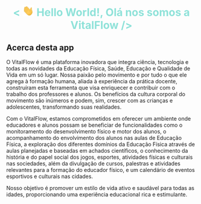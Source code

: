<h1 align="center"><span style="color: #8FE2D9;"> < <img src="https://raw.githubusercontent.com/ABSphreak/ABSphreak/master/gifs/Hi.gif" width="30"> Hello World!, Olá nos somos a <strong>VitalFlow</strong>  /> </span></h1>

<h2>Acerca desta app</h2>

<p>O VitalFlow é uma plataforma inovadora que integra ciência, tecnologia e todas as novidades da Educação Física, Saúde, Educação e Qualidade de Vida em um só lugar. Nossa paixão pelo movimento e por tudo o que ele agrega à formação humana, aliada à experiência da prática docente, construíram esta ferramenta que visa enriquecer e contribuir com o trabalho dos professores e alunos. Os benefícios da cultura corporal do movimento são inúmeros e podem, sim, crescer com as crianças e adolescentes, transformando suas realidades.</p>

<p>Com o VitalFlow, estamos comprometidos em oferecer um ambiente onde educadores e alunos possam se beneficiar de funcionalidades como o monitoramento do desenvolvimento físico e motor dos alunos, o acompanhamento do envolvimento dos alunos nas aulas de Educação Física, a exploração dos diferentes domínios da Educação Física através de aulas planejadas e baseadas em achados científicos, o conhecimento da história e do papel social dos jogos, esportes, atividades físicas e culturais nas sociedades, além da divulgação de cursos, palestras e atividades relevantes para a formação do educador físico, e um calendário de eventos esportivos e culturais nas cidades.</p>

<p>Nosso objetivo é promover um estilo de vida ativo e saudável para todas as idades, proporcionando uma experiência educacional rica e estimulante.</p>